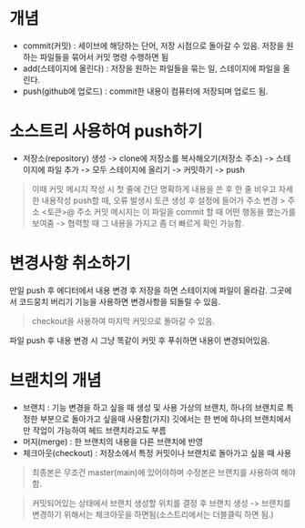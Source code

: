 # 개념
 - commit(커밋) : 세이브에 해당하는 단어, 저장 시점으로 돌아갈 수 있음. 저장을 원하는 파일들을 묶어서 커밋 명령 수행하면 됨
 - add(스테이지에 올린다) : 저장을 원하는 파일들을 묶는 일, 스테이지에 파일을 올린다.
 - push(github에 업로드) : commit한 내용이 컴퓨터에 저장되며 업로드 됨.

# 소스트리 사용하여 push하기
- 저장소(repository) 생성 -> clone에 저장소를 복사해오기(저장소 주소) -> 스테이지에 파일 추가 -> 모두 스테이지에 올리기 -> 커밋하기 -> push
 > 이때 커밋 메시지 작성 시 첫 줄에 간단 명확하게 내용을 쓴 후 한 줄 비우고 자세한 내용작성
 > push할 때, 오류 발생시 토큰 생성 후 설정에 들어가 주소 변경
    > 주소 <토큰>@ 주소
 > 커밋 메시지는 이 파일을 commit 할 때 어떤 행동을 했는가를 보여줌 -> 협력할 때 그 내용을 가지고 좀 더 빠르게 확인 가능함.

# 변경사항 취소하기
 만일 push 후 에디터에서 내용 변경 후 저장을 하면 스테이지에 파일이 올라감.
 그곳에서 코드뭉치 버리기 기능을 사용하면 변경사항을 되돌릴 수 있음.
  > checkout을 사용하여 마지막 커밋으로 돌아갈 수 있음.

파일 push 후 내용 변경 시 그냥 똑같이 커밋 후 푸쉬하면 내용이 변경되어있음.

# 브랜치의 개념
 - 브랜치 : 기능 변경을 하고 싶을 때 생성 및 사용
   가상의 브랜치, 하나의 브랜치로 특정한 부분으로 돌아가고 싶을때 사용함(가지)
   깃에서는 한 번에 하나의 브랜치에서만 작업이 가능하여 헤드 브랜치라고도 부름
 - 머지(merge) : 한 브랜치의 내용을 다른 브랜치에 반영
 - 체크아웃(checkout) : 저장소에서 특정 커밋이나 브랜치로 돌아가고 싶을 때 사용
 > 최종본은 무조건 master(main)에 있어야하며 수정본은 브랜치를 사용하여 해야함.

 > 커밋되어있는 상태에서 브랜치 생성할 위치를 결정 후 브랜치 생성 -> 브랜치를 변경하기 위해서는 체크아웃을 하면됨(소스트리에서는 더블클릭 하면 됨.)